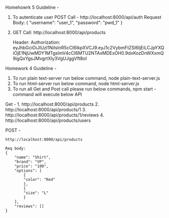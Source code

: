 Homehowrk 5 Guideline - 

1. To autenticate user
	POST Call - http://localhost:8000/api/auth
	Request Body:
	{
		"username": "user_1",
		"password": "pwd_1"
	}
2. GET Call:
	http://localhost:8000/api/products

	Header:
	Authorization: eyJhbGciOiJIUzI1NiIsInR5cCI6IkpXVCJ9.eyJ1c2VybmFtZSI6IjEiLCJpYXQiOjE1NjUwMDY1MTgsImV4cCI6MTU2NTAxMDExOH0.9dxKozDnWXxmQ9igQxYgsJMvgrtXly3VgUJggVft8oI


Homework 4 Guideline - 

1. To run plain text-server run below command,
	node plain-text-server.js
2. To run html-server run below command,
	node html-server.js
3. To run all Get and Post call please run below commands,
	npm start - command will execute below API

Get - 
	1. http://localhost:8000/api/products 
	2. http://localhost:8000/api/products/1 
	3. http://localhost:8000/api/products/1/reviews 
	4. http://localhost:8000/api/products/users 

POST - 

	http://localhost:8000/api/products
	
	Req body:
	{
		"name": "Shirt",
		"brand": "VP",
		"price": "100",
		"options": [
			{
			"color": "Red"
			},
			{
			"size": "L"
			}
		],
		"reviews": []
	}
	
